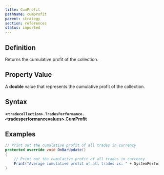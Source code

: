 ```yaml
---
title: CumProfit
pathName: cumprofit
parent: strategy
section: references
status: imported
---
```


## Definition

Returns the cumulative profit of the collection.

## Property Value

A **double** value that represents the cumulative profit of the collection.

## Syntax

**<`tradecollection>.TradesPerformance.<`tradesperformancevalues>.CumProfit**

## Examples

```csharp
// Print out the cumulative profit of all trades in currency
protected override void OnBarUpdate()
{
    // Print out the cumulative profit of all trades in currency
    Print("Average cumulative profit of all trades is: " + SystemPerformance.AllTrades.TradesPerformance.Currency.CumProfit);
}
```
